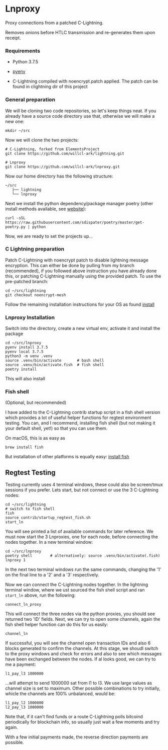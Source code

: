 # Lnproxy

Proxy connections from a patched C-Lightning.

Removes onions before HTLC transmission and re-generates them upon receipt.

### Requirements

* Python 3.7.5
    
* [pyenv](https://github.com/pyenv/pyenv) 

* C-Lightning compiled with noencrypt.patch applied. The patch can be found in clightning dir of this project


### General preparation

We will be cloning two code repositories, so let's keep things neat. If you already have a source code directory use that, otherwise we will make a new one:

    mkdir ~/src

Now we will clone the two projects:

    # C-Lightning, forked from ElementsProject
    git clone https://github.com/willcl-ark/lightning.git
    
    # Lnproxy
    git clone https://github.com/willcl-ark/lnproxy.git
    
Now our home directory has the following structure:

    ~/src
       ├── lightning
       └── lnproxy

Next we install the python dependency/package manager poetry (other install methods available, see [website](https://github.com/sdispater/poetry)):

    curl -sSL https://raw.githubusercontent.com/sdispater/poetry/master/get-poetry.py | python

Now, we are ready to set the projects up...

### C Lightning preparation

Patch C-Lightning with noencrypt patch to disable lightning message encryption. This can either be done by pulling from my branch (recommended), if you followed above instruction you have already done this, or patching C-Lightning manually using the provided patch. To use the pre-patched branch:

    cd ~/src/lightning
    git checkout noencrypt-mesh

Follow the remaining installation instructions for your OS as found [install ](https://github.com/willcl-ark/lightning/blob/noencrypt-mesh/doc/INSTALL.md)

### Lnproxy Installation

Switch into the directory, create a new virtual env, activate it and install the package

    cd ~/src/lnproxy
    pyenv install 3.7.5
    pyenv local 3.7.5
    python3 -m venv .venv
    source .venv/bin/activate       # bash shell
    source .venv/bin/activate.fish  # fish shell
    poetry install

This will also install 
### Fish shell 

(Optional, but recommended)

I have added to the C-Lightning contrib startup script in a fish shell version which provides a lot of useful helper functions for regtest environment testing. You can, and I recommend, installing fish shell (but not making it your default shell, yet!) so that you can use them.

On macOS, this is as easy as

    brew install fish

But installation of other platforms is equally easy: [install fish](https://fishshell.com)

        
## Regtest Testing

Testing currently uses 4 terminal windows, these could also be screen/tmux sessions if you prefer. Lets start, but not connect or use the 3 C-Lightning nodes:

    cd ~/src/lightning
    # switch to fish shell
    fish
    source contrib/startup_regtest_fish.sh
    start_ln
    
You will see printed a list of available commands for later reference. We must now start the 3 Lnproxies, one for each node, before connecting the nodes together. In a new terminal window:

    cd ~/src/lnproxy
    poetry shell        # alternatively: source .venv/bin/activate(.fish)
    lnproxy 1
    
In the next two terminal windows run the same commands, changing the '1' on the final line to a '2' and a '3' respectively.

Now we can connect the C-Lightning nodes together. In the lightning terminal window, where we ust sourced the fish shell script and ran `start_ln` above, run the following:

    connect_ln_proxy

This will connect the three nodes via the python proxies, you should see returned two 'ID' fields. Next, we can try to open some channels, again the fish shell helper function can do this for us easily:

    channel_ln
    
If successful, you will see the channel open transaction IDs and also 6 blocks generated to confirm the channels. At this stage, we shoudl switch to the proxy windows and check for errors and also to see which messages have been exchanged between the nodes. If al looks good, we can try to me a payment:

    l1_pay_l3 1000000

...will attempt to send 1000000 sat from l1 to l3. We use large values as channel size is set to maximum. Other possible combinations to try initially, whicle the channels are 100% unbalanced, would be:

    l1_pay_l2 1000000
    l2_pay_l3 1000000

Note that, if it can't find funds or a route C-Lightning polls bitcoind periodically for blockchain info, so usually just wait a few moments and try again.

With a few initial payments made, the reverse direction payments are possible.
    
